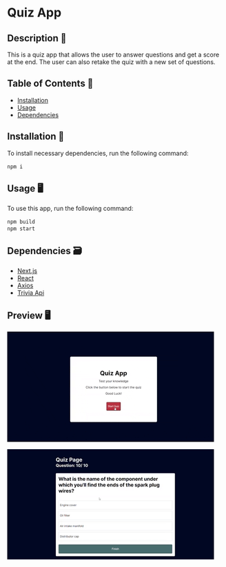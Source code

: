 # Quiz App 
## Description 📝
This is a quiz app that allows the user to answer questions and get a score at the end. The user can also retake the quiz with a new set of questions.
## Table of Contents 📖
* [Installation](#installation)
* [Usage](#usage)
* [Dependencies](#dependencies)
## Installation 💾
To install necessary dependencies, run the following command:
```
npm i
```
## Usage 🖥️
To use this app, run the following command:
```
npm build
npm start
```
## Dependencies 🗃️
* [Next.js](https://nextjs.org/)
* [React](https://reactjs.org/)
* [Axios](https://www.npmjs.com/package/axios)
* [Trivia Api](https://the-trivia-api.com)


## Preview 🖥️
![main page](./app/gifs/giphy.gif)

![main page](./app/gifs/giphy2.gif)

